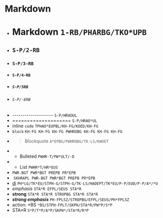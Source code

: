 # Markdown

* # Markdown `1-RB/PHARBG/TKO*UPB`
* ## `S-P/2-RB`
* ### `S-P/3-RB`
* #### `S-P/4-RB`
* ##### `S-P/5RB`
* ###### `S-P/-6RB`
* -------------------- `S-P/HRAOUL`
* ==================== `S-P/HRAO*UL`
* inline `code` `TPHAO*EUPBL/KH-FG/KOED/KH-FG`
* ```block``` `KH-FG KH-FG KH-FG PWHROBG KH-FG KH-FG KH-FG`
* > Blockquote `A*EPBG/PWHROBG/TK-LS/KWOET`
* - Bulleted `PWHR-T/PW*ULT/-D`
* + List `PWHR*T/HR*EUS`
* []() `PWR-BGT PWR*BGT PREPB PR*EPB`
* ![]() `SKHRAPL PWR-BGT PWR*BGT PREPB PR*EPB`
* [di](http://di.id.au) `PH*LG/TK*EU/STPH-G/STPH-G/TK-LS/HAOEPT/TK*EU/P-P/EUD/P-P/A*/*U`
* *emphasis* `STA*R EFPL/SEUS STA*R`
* **strong** `STA*R STA*R STROPBG STA*R STA*R`
* ***strong emphasis*** `PH-FPLSZ/STROPBG/EFPL/SEUS/PH*FPLSZ`
* action: \*BS `*BS/STPH-FPLT/SKPH/STA*R/PW*P/S*P`
* STA\*R `S*P/T*P/A*P/SKPH*/STA*R/R*P`
